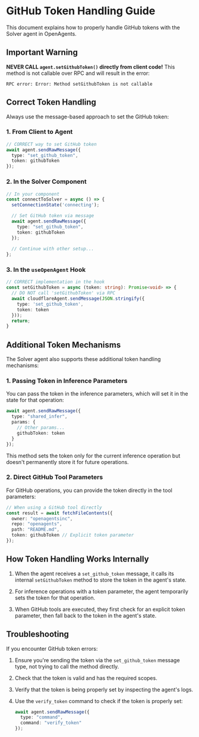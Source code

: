 # GitHub Token Handling Guide

This document explains how to properly handle GitHub tokens with the Solver agent in OpenAgents.

## Important Warning

**NEVER CALL `agent.setGithubToken()` directly from client code!** This method is not callable over RPC and will result in the error:

```
RPC error: Error: Method setGithubToken is not callable
```

## Correct Token Handling

Always use the message-based approach to set the GitHub token:

### 1. From Client to Agent

```typescript
// CORRECT way to set GitHub token
await agent.sendRawMessage({
  type: "set_github_token",
  token: githubToken
});
```

### 2. In the Solver Component

```typescript
// In your component
const connectToSolver = async () => {
  setConnectionState('connecting');

  // Set GitHub token via message
  await agent.sendRawMessage({
    type: "set_github_token",
    token: githubToken
  });
  
  // Continue with other setup...
};
```

### 3. In the `useOpenAgent` Hook

```typescript
// CORRECT implementation in the hook
const setGithubToken = async (token: string): Promise<void> => {
  // DO NOT call 'setGithubToken' via RPC
  await cloudflareAgent.sendMessage(JSON.stringify({
    type: 'set_github_token',
    token: token
  }));
  return;
}
```

## Additional Token Mechanisms

The Solver agent also supports these additional token handling mechanisms:

### 1. Passing Token in Inference Parameters

You can pass the token in the inference parameters, which will set it in the state for that operation:

```typescript
await agent.sendRawMessage({
  type: "shared_infer",
  params: {
    // Other params...
    githubToken: token
  }
});
```

This method sets the token only for the current inference operation but doesn't permanently store it for future operations.

### 2. Direct GitHub Tool Parameters

For GitHub operations, you can provide the token directly in the tool parameters:

```typescript
// When using a GitHub tool directly
const result = await fetchFileContents({
  owner: "openagentsinc",
  repo: "openagents",
  path: "README.md",
  token: githubToken // Explicit token parameter
});
```

## How Token Handling Works Internally

1. When the agent receives a `set_github_token` message, it calls its internal `setGithubToken` method to store the token in the agent's state.

2. For inference operations with a token parameter, the agent temporarily sets the token for that operation.

3. When GitHub tools are executed, they first check for an explicit token parameter, then fall back to the token in the agent's state.

## Troubleshooting

If you encounter GitHub token errors:

1. Ensure you're sending the token via the `set_github_token` message type, not trying to call the method directly.

2. Check that the token is valid and has the required scopes.

3. Verify that the token is being properly set by inspecting the agent's logs.

4. Use the `verify_token` command to check if the token is properly set:
   ```typescript
   await agent.sendRawMessage({
     type: "command",
     command: "verify_token"
   });
   ```
